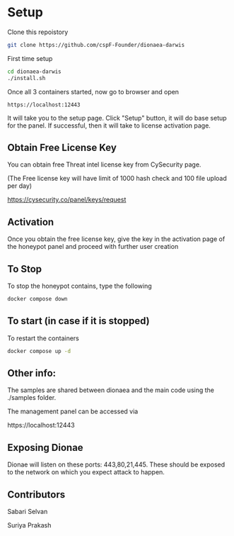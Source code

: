 # Setup

Clone this repoistory
```bash
git clone https://github.com/cspF-Founder/dionaea-darwis
```

First time setup
```bash
cd dionaea-darwis
./install.sh
```

Once all 3 containers started, now go to browser and open
```text
https://localhost:12443
```

It will take you to the setup page. Click "Setup" button, it will do base setup for the panel. If successful, then it will take to license activation page.

## Obtain Free License Key
You can obtain free Threat intel license key from CySecurity page.

(The Free license key will have limit of 1000 hash check and 100 file upload per day)

<https://cysecurity.co/panel/keys/request>


## Activation
Once you obtain the free license key, give the key in the activation page of the honeypot panel and proceed with further user creation

## To Stop
To stop the honeypot contains, type the following
```bash
docker compose down
```

## To start (in case if it is stopped)
To restart the containers
```bash
docker compose up -d 
```



## Other info:

The samples are shared between dionaea and the main code using the ./samples folder.

The management panel can be accessed via 

https://localhost:12443


## Exposing Dionae

Dionae will listen on these ports: 443,80,21,445. These should be exposed to the network on which you expect attack to happen. 



## Contributors

Sabari Selvan

Suriya Prakash
